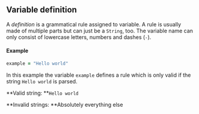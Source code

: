 ## Variable definition

A _definition_ is a grammatical rule assigned to variable. A rule is usually made of multiple parts but can just be a `String`, too. The variable name can only consist of lowercase letters, numbers and dashes \(`-`\).

#### Example

```ruby
example = "Hello world"
```

In this example the variable `example` defines a rule which is only valid if the string `Hello world` is parsed.

**Valid string: **`Hello world`

**Invalid strings: **Absolutely everything else

